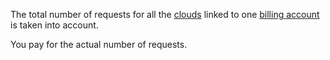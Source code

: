 The total number of requests for all the [clouds](../../resource-manager/concepts/resources-hierarchy.md#cloud) linked to one [billing account](../../billing/concepts/billing-account.md) is taken into account.

You pay for the actual number of requests.